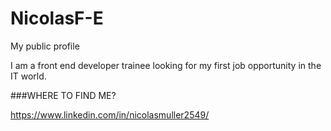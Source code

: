 # NicolasF-E
My public profile

I am a front end developer trainee looking for my first job opportunity in the IT world.


###WHERE TO FIND ME?

https://www.linkedin.com/in/nicolasmuller2549/
